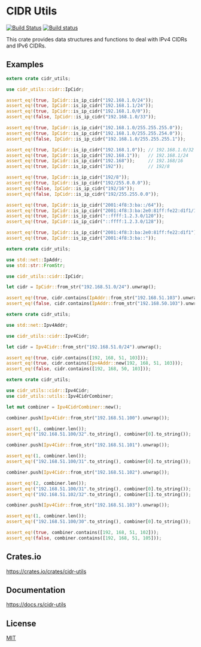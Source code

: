CIDR Utils
====================

[![Build Status](https://travis-ci.org/magiclen/cidr-utils.svg?branch=master)](https://travis-ci.org/magiclen/cidr-utils)
[![Build status](https://ci.appveyor.com/api/projects/status/vfrr5ofii3eo1312/branch/master?svg=true)](https://ci.appveyor.com/project/magiclen/cidr-utils/branch/master)

This crate provides data structures and functions to deal with IPv4 CIDRs and IPv6 CIDRs.

## Examples

```rust
extern crate cidr_utils;

use cidr_utils::cidr::IpCidr;

assert_eq!(true, IpCidr::is_ip_cidr("192.168.1.0/24"));
assert_eq!(true, IpCidr::is_ip_cidr("192.168.1.1/24"));
assert_eq!(true, IpCidr::is_ip_cidr("192.168.1.0/0"));
assert_eq!(false, IpCidr::is_ip_cidr("192.168.1.0/33"));

assert_eq!(true, IpCidr::is_ip_cidr("192.168.1.0/255.255.255.0"));
assert_eq!(true, IpCidr::is_ip_cidr("192.168.1.0/255.255.254.0"));
assert_eq!(false, IpCidr::is_ip_cidr("192.168.1.0/255.255.255.1"));

assert_eq!(true, IpCidr::is_ip_cidr("192.168.1.0")); // 192.168.1.0/32
assert_eq!(true, IpCidr::is_ip_cidr("192.168.1"));   // 192.168.1/24
assert_eq!(true, IpCidr::is_ip_cidr("192.168"));     // 192.168/16
assert_eq!(true, IpCidr::is_ip_cidr("192"));         // 192/8

assert_eq!(true, IpCidr::is_ip_cidr("192/8"));
assert_eq!(true, IpCidr::is_ip_cidr("192/255.0.0.0"));
assert_eq!(false, IpCidr::is_ip_cidr("192/16"));
assert_eq!(false, IpCidr::is_ip_cidr("192/255.255.0.0"));

assert_eq!(true, IpCidr::is_ip_cidr("2001:4f8:3:ba::/64"));
assert_eq!(true, IpCidr::is_ip_cidr("2001:4f8:3:ba:2e0:81ff:fe22:d1f1/128"));
assert_eq!(true, IpCidr::is_ip_cidr("::ffff:1.2.3.0/120"));
assert_eq!(true, IpCidr::is_ip_cidr("::ffff:1.2.3.0/128"));

assert_eq!(true, IpCidr::is_ip_cidr("2001:4f8:3:ba:2e0:81ff:fe22:d1f1")); // 2001:4f8:3:ba:2e0:81ff:fe22:d1f1/128
assert_eq!(true, IpCidr::is_ip_cidr("2001:4f8:3:ba::"));                  // 2001:4f8:3:ba::/128
```

```rust
extern crate cidr_utils;

use std::net::IpAddr;
use std::str::FromStr;

use cidr_utils::cidr::IpCidr;

let cidr = IpCidr::from_str("192.168.51.0/24").unwrap();

assert_eq!(true, cidr.contains(IpAddr::from_str("192.168.51.103").unwrap()));
assert_eq!(false, cidr.contains(IpAddr::from_str("192.168.50.103").unwrap()));
```

```rust
extern crate cidr_utils;

use std::net::Ipv4Addr;

use cidr_utils::cidr::Ipv4Cidr;

let cidr = Ipv4Cidr::from_str("192.168.51.0/24").unwrap();

assert_eq!(true, cidr.contains([192, 168, 51, 103]));
assert_eq!(true, cidr.contains(Ipv4Addr::new(192, 168, 51, 103)));
assert_eq!(false, cidr.contains([192, 168, 50, 103]));
```

```rust
extern crate cidr_utils;

use cidr_utils::cidr::Ipv4Cidr;
use cidr_utils::utils::Ipv4CidrCombiner;

let mut combiner = Ipv4CidrCombiner::new();

combiner.push(Ipv4Cidr::from_str("192.168.51.100").unwrap());

assert_eq!(1, combiner.len());
assert_eq!("192.168.51.100/32".to_string(), combiner[0].to_string());

combiner.push(Ipv4Cidr::from_str("192.168.51.101").unwrap());

assert_eq!(1, combiner.len());
assert_eq!("192.168.51.100/31".to_string(), combiner[0].to_string());

combiner.push(Ipv4Cidr::from_str("192.168.51.102").unwrap());

assert_eq!(2, combiner.len());
assert_eq!("192.168.51.100/31".to_string(), combiner[0].to_string());
assert_eq!("192.168.51.102/32".to_string(), combiner[1].to_string());

combiner.push(Ipv4Cidr::from_str("192.168.51.103").unwrap());

assert_eq!(1, combiner.len());
assert_eq!("192.168.51.100/30".to_string(), combiner[0].to_string());

assert_eq!(true, combiner.contains([192, 168, 51, 102]));
assert_eq!(false, combiner.contains([192, 168, 51, 105]));
```

## Crates.io

https://crates.io/crates/cidr-utils

## Documentation

https://docs.rs/cidr-utils

## License

[MIT](LICENSE)